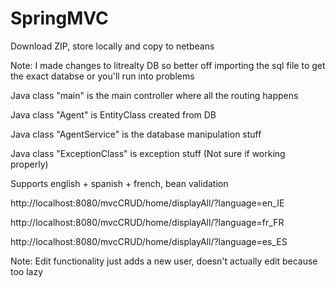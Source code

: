 # SpringMVC

Download ZIP, store locally and copy to netbeans

Note: I made changes to litrealty DB so better off importing the sql file to get the exact databse or you'll run into problems

Java class "main" is the main controller where all the routing happens

Java class "Agent" is EntityClass created from DB

Java class "AgentService" is the database manipulation stuff

Java class "ExceptionClass" is exception stuff (Not sure if working properly)

Supports english + spanish + french, bean validation

http://localhost:8080/mvcCRUD/home/displayAll/?language=en_IE

http://localhost:8080/mvcCRUD/home/displayAll/?language=fr_FR

http://localhost:8080/mvcCRUD/home/displayAll/?language=es_ES

Note: Edit functionality just adds a new user, doesn't actually edit because too lazy



